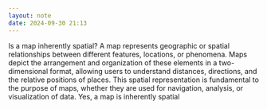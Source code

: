 ```yaml
---
layout: note
date: 2024-09-30 21:13
---
```


Is a map inherently spatial? A map represents geographic or spatial relationships between different features, locations, or phenomena. Maps depict the arrangement and organization of these elements in a two-dimensional format, allowing users to understand distances, directions, and the relative positions of places. This spatial representation is fundamental to the purpose of maps, whether they are used for navigation, analysis, or visualization of data. Yes, a map is inherently spatial
